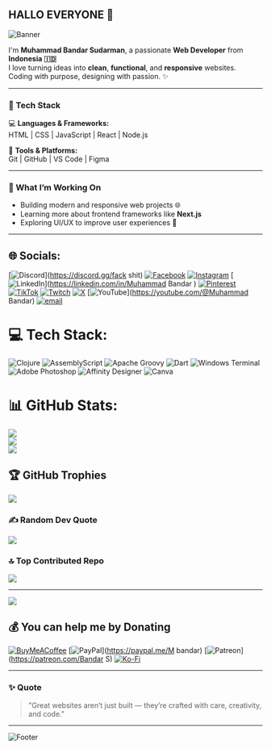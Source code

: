 ## HALLO EVERYONE 👾
<!-- Banner -->
![Banner](https://capsule-render.vercel.app/api?type=waving&color=0:0f2027,100:2c5364&height=200&section=header&text=Muhammad%20Bandar%20Sudarman%20|%20Web%20Developer&fontSize=30&fontColor=ffffff&animation=fadeIn&fontAlignY=35)


I'm **Muhammad Bandar Sudarman**, a passionate **Web Developer** from **Indonesia 🇮🇩**  
I love turning ideas into **clean**, **functional**, and **responsive** websites.  
Coding with purpose, designing with passion. ✨  

---

### 🧰 Tech Stack
💻 **Languages & Frameworks:**  
HTML | CSS | JavaScript | React | Node.js  

🧩 **Tools & Platforms:**  
Git | GitHub | VS Code | Figma  

---

### 🚀 What I’m Working On
- Building modern and responsive web projects 🌐  
- Learning more about frontend frameworks like **Next.js**  
- Exploring UI/UX to improve user experiences 🎨  

---

## 🌐 Socials:
[![Discord](https://img.shields.io/badge/Discord-%237289DA.svg?logo=discord&logoColor=white)](https://discord.gg/fack shit) [![Facebook](https://img.shields.io/badge/Facebook-%231877F2.svg?logo=Facebook&logoColor=white)](https://facebook.com/fackshit) [![Instagram](https://img.shields.io/badge/Instagram-%23E4405F.svg?logo=Instagram&logoColor=white)](https://instagram.com/megangkakii) [![LinkedIn](https://img.shields.io/badge/LinkedIn-%230077B5.svg?logo=linkedin&logoColor=white)](https://linkedin.com/in/Muhammad Bandar ) [![Pinterest](https://img.shields.io/badge/Pinterest-%23E60023.svg?logo=Pinterest&logoColor=white)](https://pinterest.com/Muhammad ) [![TikTok](https://img.shields.io/badge/TikTok-%23000000.svg?logo=TikTok&logoColor=white)](https://tiktok.com/@fackshit) [![Twitch](https://img.shields.io/badge/Twitch-%239146FF.svg?logo=Twitch&logoColor=white)](https://twitch.tv/enddrue) [![X](https://img.shields.io/badge/X-black.svg?logo=X&logoColor=white)](https://x.com/enddure) [![YouTube](https://img.shields.io/badge/YouTube-%23FF0000.svg?logo=YouTube&logoColor=white)](https://youtube.com/@Muhammad Bandar) [![email](https://img.shields.io/badge/Email-D14836?logo=gmail&logoColor=white)](mailto:muhammadbandarsudarman@gmail.com) 

# 💻 Tech Stack:
![Clojure](https://img.shields.io/badge/Clojure-%23Clojure.svg?style=for-the-badge&logo=Clojure&logoColor=Clojure) ![AssemblyScript](https://img.shields.io/badge/assembly%20script-%23000000.svg?style=for-the-badge&logo=assemblyscript&logoColor=white) ![Apache Groovy](https://img.shields.io/badge/Apache%20Groovy-4298B8.svg?style=for-the-badge&logo=Apache+Groovy&logoColor=white) ![Dart](https://img.shields.io/badge/dart-%230175C2.svg?style=for-the-badge&logo=dart&logoColor=white) ![Windows Terminal](https://img.shields.io/badge/Windows%20Terminal-%234D4D4D.svg?style=for-the-badge&logo=windows-terminal&logoColor=white) ![Adobe Photoshop](https://img.shields.io/badge/adobe%20photoshop-%2331A8FF.svg?style=for-the-badge&logo=adobe%20photoshop&logoColor=white) ![Affinity Designer](https://img.shields.io/badge/affinity%20desginer-%231B72BE.svg?style=for-the-badge&logo=affinity-designer&logoColor=white) ![Canva](https://img.shields.io/badge/Canva-%2300C4CC.svg?style=for-the-badge&logo=Canva&logoColor=white)
# 📊 GitHub Stats:
![](https://github-readme-stats.vercel.app/api?username=bandar071106&theme=dark&hide_border=false&include_all_commits=false&count_private=false)<br/>
![](https://nirzak-streak-stats.vercel.app/?user=bandar071106&theme=dark&hide_border=false)<br/>
![](https://github-readme-stats.vercel.app/api/top-langs/?username=bandar071106&theme=dark&hide_border=false&include_all_commits=false&count_private=false&layout=compact)

## 🏆 GitHub Trophies
![](https://github-profile-trophy.vercel.app/?username=bandar071106&theme=synthwave&no-frame=false&no-bg=true&margin-w=4)

### ✍️ Random Dev Quote
![](https://quotes-github-readme.vercel.app/api?type=horizontal&theme=radical)

### 🔝 Top Contributed Repo
![](https://github-contributor-stats.vercel.app/api?username=bandar071106&limit=5&theme=dark&combine_all_yearly_contributions=true)

---
[![](https://visitcount.itsvg.in/api?id=bandar071106&icon=0&color=0)](https://visitcount.itsvg.in)

  ## 💰 You can help me by Donating
  [![BuyMeACoffee](https://img.shields.io/badge/Buy%20Me%20a%20Coffee-ffdd00?style=for-the-badge&logo=buy-me-a-coffee&logoColor=black)](https://buymeacoffee.com/Bandar) [![PayPal](https://img.shields.io/badge/PayPal-00457C?style=for-the-badge&logo=paypal&logoColor=white)](https://paypal.me/M bandar) [![Patreon](https://img.shields.io/badge/Patreon-F96854?style=for-the-badge&logo=patreon&logoColor=white)](https://patreon.com/Bandar S) [![Ko-Fi](https://img.shields.io/badge/Ko--fi-F16061?style=for-the-badge&logo=ko-fi&logoColor=white)](https://ko-fi.com/BDR) 

  
<!-- Proudly created with GPRM ( https://gprm.itsvg.in ) -->
---

### ✨ Quote
> "Great websites aren’t just built — they’re crafted with care, creativity, and code."

---

![Footer](https://capsule-render.vercel.app/api?type=waving&color=0:2c5364,100:0f2027&height=120&section=footer)
